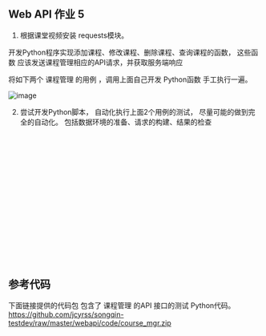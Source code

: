 ## Web API 作业 5



1. 根据课堂视频安装 requests模块。

开发Python程序实现添加课程、修改课程、删除课程、查询课程的函数， 这些函数 应该发送课程管理相应的API请求，并获取服务端响应

将如下两个 课程管理 的用例 ，调用上面自己开发 Python函数 手工执行一遍。

![image](https://user-images.githubusercontent.com/10496014/41332559-ed77c48a-6f10-11e8-909f-35491b378f50.png)



2. 尝试开发Python脚本， 自动化执行上面2个用例的测试， 尽量可能的做到完全的自动化。 包括数据环境的准备、请求的构建、结果的检查






<br><br><br><br><br><br><br><br><br><br><br><br><br><br><br>

## 参考代码

下面链接提供的代码包 包含了 课程管理 的API 接口的测试 Python代码。
https://github.com/jcyrss/songqin-testdev/raw/master/webapi/code/course_mgr.zip
